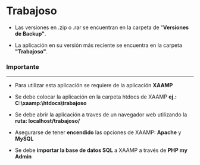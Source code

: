 # Trabajoso

* Las versiones en .zip o .rar se encuentran en la carpeta de "**Versiones de Backup"**.

* La aplicación en su versión más reciente se encuentra en la carpeta **"Trabajoso"**.

### Importante

<hr>

* Para utilizar esta aplicación se requiere de la aplicación **XAAMP**

* Se debe colocar la aplicación en la carpeta htdocs de XAAMP **ej.: C:\xaamp:\htdocs\trabajoso**

* Se debe abrir la aplicación a traves de un navegador web utilizando la **ruta: localhost/trabajoso/**

* Asegurarse de tener **encendido** las opciones de XAAMP: **Apache** y **MySQL**

* Se debe **importar la base de datos SQL** a XAAMP a través de **PHP my Admin**